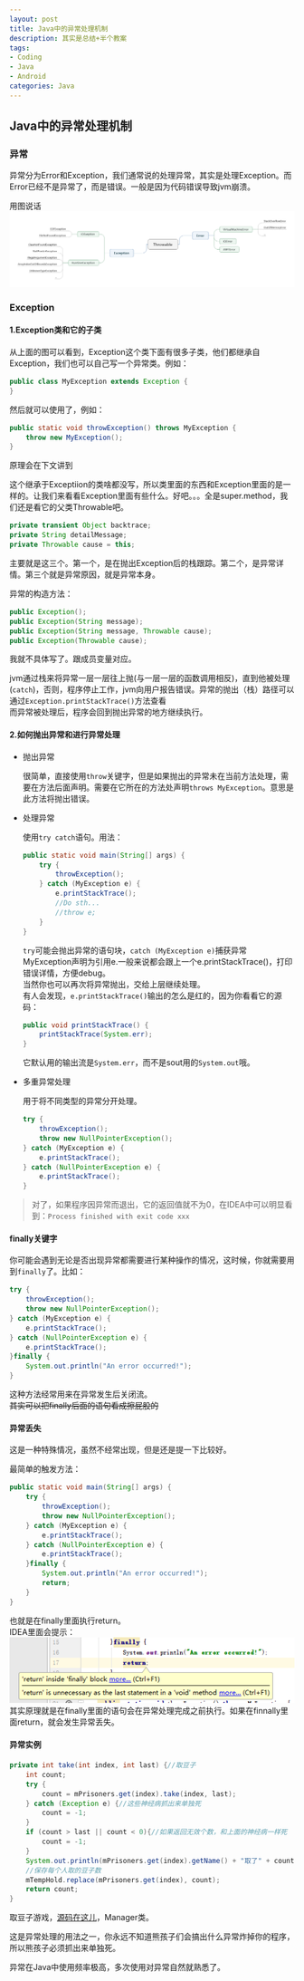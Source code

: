 ```yaml
---
layout: post
title: Java中的异常处理机制
description: 其实是总结+半个教案
tags:
- Coding
- Java
- Android
categories: Java
---
```


## Java中的异常处理机制

### 异常

异常分为Error和Exception，我们通常说的处理异常，其实是处理Exception。而Error已经不是异常了，而是错误。一般是因为代码错误导致jvm崩溃。

用图说话
![异常大类](/images/Throwable.png)

### Exception

#### 1.Exception类和它的子类

从上面的图可以看到，Exception这个类下面有很多子类，他们都继承自Exception，我们也可以自己写一个异常类。例如：

```java
public class MyException extends Exception {
}
```

然后就可以使用了，例如：

```java
public static void throwException() throws MyException {
    throw new MyException();
}
```

原理会在下文讲到

这个继承于Exceptiion的类啥都没写，所以类里面的东西和Exception里面的是一样的。让我们来看看Exception里面有些什么。好吧。。。全是super.method，我们还是看它的父类Throwable吧。

```java
private transient Object backtrace;
private String detailMessage;
private Throwable cause = this;
```

主要就是这三个。第一个，是在抛出Exception后的栈跟踪。第二个，是异常详情。第三个就是异常原因，就是异常本身。

异常的构造方法：

```java
public Exception();
public Exception(String message);
public Exception(String message, Throwable cause);
public Exception(Throwable cause);
```

我就不具体写了。跟成员变量对应。


jvm通过栈来将异常一层一层往上抛(与一层一层的函数调用相反)，直到他被处理(```catch```)，否则，程序停止工作，jvm向用户报告错误。异常的抛出（栈）路径可以通过```Exception.printStackTrace()```方法查看</br>
而异常被处理后，程序会回到抛出异常的地方继续执行。


#### 2.如何抛出异常和进行异常处理

- 抛出异常

    很简单，直接使用```throw```关键字，但是如果抛出的异常未在当前方法处理，需要在方法后面声明。需要在它所在的方法处声明```throws MyException```。意思是此方法将抛出错误。

- 处理异常

    使用```try catch```语句。用法：

    ```java
    public static void main(String[] args) {
        try {
            throwException();
        } catch (MyException e) {
            e.printStackTrace();
            //Do sth...
            //throw e;
        }
    }
    ```

    ```try```可能会抛出异常的语句块，```catch (MyException e)```捕获异常MyException声明为引用e.一般来说都会跟上一个e.printStackTrace()，打印错误详情，方便debug。</br>
    当然你也可以再次将异常抛出，交给上层继续处理。</br>
    有人会发现，```e.printStackTrace()```输出的怎么是红的，因为你看看它的源码：

    ```java
    public void printStackTrace() {
        printStackTrace(System.err);
    }
    ```

    它默认用的输出流是```System.err```，而不是sout用的```System.out```哦。

- 多重异常处理

    用于将不同类型的异常分开处理。

    ```java
    try {
        throwException();
        throw new NullPointerException();
    } catch (MyException e) {
        e.printStackTrace();
    } catch (NullPointerException e) {
        e.printStackTrace();
    }
    ```

> 对了，如果程序因异常而退出，它的返回值就不为0，在IDEA中可以明显看到：```Process finished with exit code xxx```

#### finally关键字

你可能会遇到无论是否出现异常都需要进行某种操作的情况，这时候，你就需要用到```finally```了。比如：

```java
try {
    throwException();
    throw new NullPointerException();
} catch (MyException e) {
    e.printStackTrace();
} catch (NullPointerException e) {
    e.printStackTrace();
}finally {
    System.out.println("An error occurred!");
}
```

这种方法经常用来在异常发生后关闭流。</br>
<del>其实可以把finally后面的语句看成擦屁股的</del>

#### 异常丢失

这是一种特殊情况，虽然不经常出现，但是还是提一下比较好。

最简单的触发方法：

```java
public static void main(String[] args) {
    try {
        throwException();
        throw new NullPointerException();
    } catch (MyException e) {
        e.printStackTrace();
    } catch (NullPointerException e) {
        e.printStackTrace();
    }finally {
        System.out.println("An error occurred!");
        return;
    }
}
```

也就是在finally里面执行return。</br>
IDEA里面会提示：![MissingException](/images/MissingException.png)</br>
其实原理就是在finally里面的语句会在异常处理完成之前执行。如果在finnally里面return，就会发生异常丢失。

#### 异常实例

```java
private int take(int index, int last) {//取豆子
    int count;
    try {
        count = mPrisoners.get(index).take(index, last);
    } catch (Exception e) {//这些神经病抓出来单独死
        count = -1;
    }
    if (count > last || count < 0){//如果返回无效个数，和上面的神经病一样死
        count = -1;
    }
    System.out.println(mPrisoners.get(index).getName() + "取了" + count + "个");
    //保存每个人取的豆子数
    mTempHold.replace(mPrisoners.get(index), count);
    return count;
}
```

取豆子游戏，[源码在这儿](https://github.com/Jude95/lifeline)，Manager类。

这是异常处理的用法之一，你永远不知道熊孩子们会搞出什么异常炸掉你的程序，所以熊孩子必须抓出来单独死。

异常在Java中使用频率极高，多次使用对异常自然就熟悉了。
